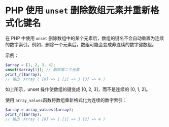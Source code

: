 # PHP 使用 `unset` 删除数组元素并重新格式化键名

在 PHP 中使用 `unset` 删除数组中的某个元素后，数组的键名不会自动重置为连续的数字索引。例如，删除一个元素后，数组可能会变成非连续的数字键数组。

示例：
```php
$array = [1, 2, 3, 4];
unset($array[1]); // 删除第二个元素
print_r($array);
// 输出：Array ( [0] => 1 [2] => 3 [3] => 4 )

```
如上所示，unset 操作使数组的键变成 [0, 2, 3]，而不是连续的 [0, 1, 2]。

使用 `array_values`函数将数组重新格式化为连续的数字索引：

```php
$array = array_values($array);
print_r($array);
// 输出：Array ( [0] => 1 [1] => 3 [2] => 4 )
```

